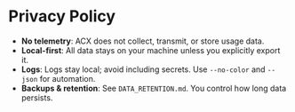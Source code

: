 # Privacy Policy

- **No telemetry**: ACX does not collect, transmit, or store usage data.
- **Local-first**: All data stays on your machine unless you explicitly export it.
- **Logs**: Logs stay local; avoid including secrets. Use `--no-color` and `--json` for automation.
- **Backups & retention**: See `DATA_RETENTION.md`. You control how long data persists.
